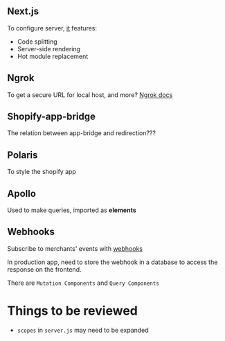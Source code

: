 ## Next.js
To configure server, [it](https://nextjs.org/learn/basics/getting-started) features:
+ Code splitting
+ Server-side rendering
+ Hot module replacement

## Ngrok
To get a secure URL for local host, and more?
[Ngrok docs](https://dashboard.ngrok.com/get-started)

## Shopify-app-bridge
The relation between app-bridge and redirection???

## Polaris
To style the shopify app

## Apollo
Used to make queries, imported as **elements**

## Webhooks
Subscribe to merchants' events with [webhooks](https://www.npmjs.com/package/@shopify/koa-shopify-webhooks#koa-router-and-multiple-webhooks)

In production app, need to store the webhook in a database to access the response on the frontend.

There are `Mutation Components` and `Query Components`

# Things to be reviewed
+ `scopes` in `server.js` may need to be expanded
